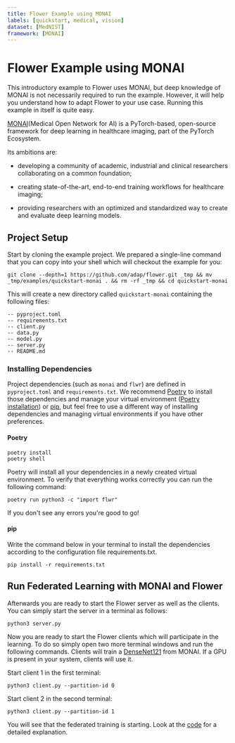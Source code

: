 ```yaml
---
title: Flower Example using MONAI
labels: [quickstart, medical, vision]
dataset: [MedNIST]
framework: [MONAI]
---
```


# Flower Example using MONAI

This introductory example to Flower uses MONAI, but deep knowledge of MONAI is not necessarily required to run the example. However, it will help you understand how to adapt Flower to your use case.
Running this example in itself is quite easy.

[MONAI](https://docs.monai.io/en/latest/index.html)(Medical Open Network for AI) is a PyTorch-based, open-source framework for deep learning in healthcare imaging, part of the PyTorch Ecosystem.

Its ambitions are:

- developing a community of academic, industrial and clinical researchers collaborating on a common foundation;

- creating state-of-the-art, end-to-end training workflows for healthcare imaging;

- providing researchers with an optimized and standardized way to create and evaluate deep learning models.

## Project Setup

Start by cloning the example project. We prepared a single-line command that you can copy into your shell which will checkout the example for you:

```shell
git clone --depth=1 https://github.com/adap/flower.git _tmp && mv _tmp/examples/quickstart-monai . && rm -rf _tmp && cd quickstart-monai
```

This will create a new directory called `quickstart-monai` containing the following files:

```shell
-- pyproject.toml
-- requirements.txt
-- client.py
-- data.py
-- model.py
-- server.py
-- README.md
```

### Installing Dependencies

Project dependencies (such as `monai` and `flwr`) are defined in `pyproject.toml` and `requirements.txt`. We recommend [Poetry](https://python-poetry.org/docs/) to install those dependencies and manage your virtual environment ([Poetry installation](https://python-poetry.org/docs/#installation)) or [pip](https://pip.pypa.io/en/latest/development/), but feel free to use a different way of installing dependencies and managing virtual environments if you have other preferences.

#### Poetry

```shell
poetry install
poetry shell
```

Poetry will install all your dependencies in a newly created virtual environment. To verify that everything works correctly you can run the following command:

```shell
poetry run python3 -c "import flwr"
```

If you don't see any errors you're good to go!

#### pip

Write the command below in your terminal to install the dependencies according to the configuration file requirements.txt.

```shell
pip install -r requirements.txt
```

## Run Federated Learning with MONAI and Flower

Afterwards you are ready to start the Flower server as well as the clients. You can simply start the server in a terminal as follows:

```shell
python3 server.py
```

Now you are ready to start the Flower clients which will participate in the learning. To do so simply open two more terminal windows and run the following commands.  Clients will train a [DenseNet121](https://docs.monai.io/en/stable/networks.html#densenet121) from MONAI. If a GPU is present in your system, clients will use it.

Start client 1 in the first terminal:

```shell
python3 client.py --partition-id 0
```

Start client 2 in the second terminal:

```shell
python3 client.py --partition-id 1
```

You will see that the federated training is starting. Look at the [code](https://github.com/adap/flower/tree/main/examples/quickstart-monai) for a detailed explanation.
